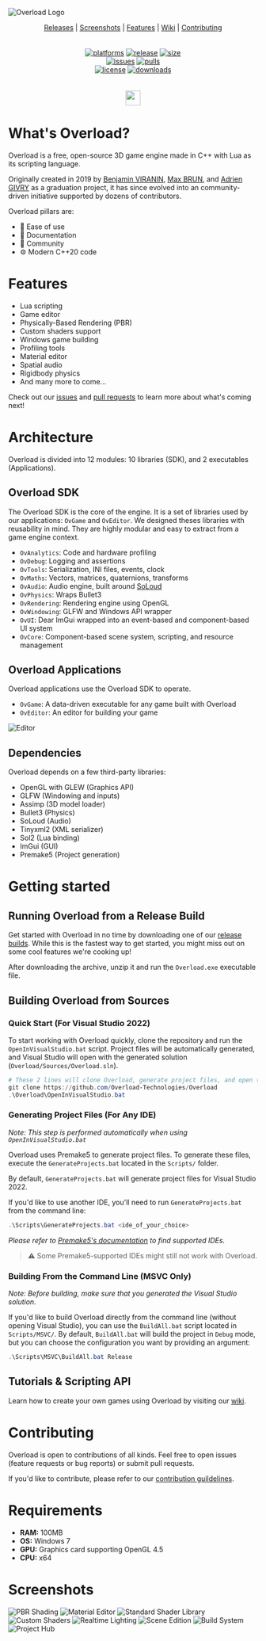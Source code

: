 ![Overload Logo](https://user-images.githubusercontent.com/33324216/94352497-cc8c2200-0033-11eb-93e1-1a30386133b9.png)

<p align="center">
  <a href="https://github.com/Overload-Technologies/Overload/releases">Releases</a> |
  <a href="#screenshots">Screenshots</a> |
  <a href="#features">Features</a> |
  <a href="https://github.com/Overload-Technologies/Overload/wiki">Wiki</a> |
  <a href="https://github.com/Overload-Technologies/Overload/blob/develop/CONTRIBUTING.md">Contributing</a>
<br/>
<br/>
<br/>
<a href="https://github.com/Overload-Technologies/Overload/releases"><img alt="platforms" src="https://img.shields.io/badge/platforms-Windows-blue?style=flat-square"/></a>
<a href="https://github.com/Overload-Technologies/Overload/releases"><img alt="release" src="https://img.shields.io/github/v/release/adriengivry/overload?style=flat-square"/></a>
<a href="https://github.com/Overload-Technologies/Overload/tree/develop/Sources/Overload"><img alt="size" src="https://img.shields.io/github/repo-size/adriengivry/overload?style=flat-square"/></a>
<br/>
<a href="https://github.com/Overload-Technologies/Overload/issues"><img alt="issues" src="https://img.shields.io/github/issues-raw/adriengivry/overload.svg?color=yellow&style=flat-square"/></a>
<a href="https://github.com/Overload-Technologies/Overload/pulls"><img alt="pulls" src="https://img.shields.io/github/issues-pr-raw/adriengivry/overload?color=yellow&style=flat-square"/></a>
<br/>
<a href="https://github.com/Overload-Technologies/Overload/blob/develop/LICENSE"><img alt="license" src="https://img.shields.io/github/license/adriengivry/overload?color=green&style=flat-square"/></a>
<a href="https://github.com/Overload-Technologies/Overload/releases"><img alt="downloads" src="https://img.shields.io/github/downloads/adriengivry/overload/total?color=green&style=flat-square"></a>
<br/>
<br/>
<br/>
<a href="https://discord.gg/wqe775s"><img src="https://img.shields.io/discord/622075717659656195.svg?label=&logo=discord&logoColor=ffffff&color=7389D8&labelColor=6A7EC2" height=30></img></a>
</p>

# What's Overload?
Overload is a free, open-source 3D game engine made in C++ with Lua as its scripting language.

Originally created in 2019 by [Benjamin VIRANIN](https://github.com/BenjaminViranin), [Max BRUN](https://github.com/maxbrundev), and [Adrien GIVRY](https://github.com/adriengivry) as a graduation project, it has since evolved into an community-driven initiative supported by dozens of contributors.

Overload pillars are:
- 🐣 Ease of use
- 📄 Documentation
- 🤝 Community
- ⚙️ Modern C++20 code

# Features
- Lua scripting
- Game editor
- Physically-Based Rendering (PBR)
- Custom shaders support
- Windows game building
- Profiling tools
- Material editor
- Spatial audio
- Rigidbody physics
- And many more to come...

Check out our [issues](https://github.com/Overload-Technologies/Overload/issues) and [pull requests](https://github.com/Overload-Technologies/Overload/pulls) to learn more about what's coming next!

# Architecture
Overload is divided into 12 modules: 10 libraries (SDK), and 2 executables (Applications).

## Overload SDK
The Overload SDK is the core of the engine. It is a set of libraries used by our applications: `OvGame` and `OvEditor`.
We designed theses libraries with reusability in mind. They are highly modular and easy to extract from a game engine context.
- `OvAnalytics`: Code and hardware profiling
- `OvDebug`: Logging and assertions
- `OvTools`: Serialization, INI files, events, clock
- `OvMaths`: Vectors, matrices, quaternions, transforms
- `OvAudio`: Audio engine, built around [SoLoud](https://github.com/jarikomppa/soloud)
- `OvPhysics`: Wraps Bullet3
- `OvRendering`: Rendering engine using OpenGL
- `OvWindowing`: GLFW and Windows API wrapper
- `OvUI`: Dear ImGui wrapped into an event-based and component-based UI system
- `OvCore`: Component-based scene system, scripting, and resource management

## Overload Applications
Overload applications use the Overload SDK to operate.
- `OvGame`: A data-driven executable for any game built with Overload
- `OvEditor`: An editor for building your game

![Editor](https://user-images.githubusercontent.com/33324216/94352908-fd228a80-0038-11eb-849a-c076bde4c7c6.PNG)

## Dependencies
Overload depends on a few third-party libraries:
- OpenGL with GLEW (Graphics API)
- GLFW (Windowing and inputs)
- Assimp (3D model loader)
- Bullet3 (Physics)
- SoLoud (Audio)
- Tinyxml2 (XML serializer)
- Sol2 (Lua binding)
- ImGui (GUI)
- Premake5 (Project generation)

# Getting started
## Running Overload from a Release Build
Get started with Overload in no time by downloading one of our [release builds](https://github.com/Overload-Technologies/Overload/releases). While this is the fastest way to get started, you might miss out on some cool features we're cooking up!

After downloading the archive, unzip it and run the `Overload.exe` executable file.

## Building Overload from Sources

### Quick Start (For Visual Studio 2022)
To start working with Overload quickly, clone the repository and run the `OpenInVisualStudio.bat` script. Project files will be automatically generated, and Visual Studio will open with the generated solution (`Overload/Sources/Overload.sln`).

```powershell
# These 2 lines will clone Overload, generate project files, and open the Visual Studio solution.
git clone https://github.com/Overload-Technologies/Overload
.\Overload\OpenInVisualStudio.bat
```

### Generating Project Files (For Any IDE)
*Note: This step is performed automatically when using `OpenInVisualStudio.bat`*

Overload uses Premake5 to generate project files. To generate these files, execute the `GenerateProjects.bat` located in the `Scripts/` folder.

By default, `GenerateProjects.bat` will generate project files for Visual Studio 2022.

If you'd like to use another IDE, you'll need to run `GenerateProjects.bat` from the command line:

```powershell
.\Scripts\GenerateProjects.bat <ide_of_your_choice>
```

*Please refer to [Premake5's documentation](https://premake.github.io/docs/Using-Premake) to find supported IDEs.*

> ⚠️ Some Premake5-supported IDEs might still not work with Overload.

### Building From the Command Line (MSVC Only)
*Note: Before building, make sure that you generated the Visual Studio solution.*

If you'd like to build Overload directly from the command line (without opening Visual Studio), you can use the `BuildAll.bat` script located in `Scripts/MSVC/`. By default, `BuildAll.bat` will build the project in `Debug` mode, but you can choose the configuration you want by providing an argument:
```powershell
.\Scripts\MSVC\BuildAll.bat Release
```

## Tutorials & Scripting API
Learn how to create your own games using Overload by visiting our [wiki](https://github.com/Overload-Technologies/Overload/wiki).

# Contributing
Overload is open to contributions of all kinds. Feel free to open issues (feature requests or bug reports) or submit pull requests.

If you'd like to contribute, please refer to our [contribution guildelines](https://github.com/Overload-Technologies/Overload/blob/develop/CONTRIBUTING.md).

# Requirements
- **RAM:** 100MB
- **OS:** Windows 7
- **GPU:** Graphics card supporting OpenGL 4.5
- **CPU:** x64

# Screenshots
![PBR Shading](https://user-images.githubusercontent.com/33324216/94352806-96e93800-0037-11eb-8d7f-9c9a318ca2c7.PNG)
![Material Editor](https://user-images.githubusercontent.com/33324216/94352805-96e93800-0037-11eb-883b-fdd8818b93a6.PNG)
![Standard Shader Library](https://user-images.githubusercontent.com/33324216/94352810-9781ce80-0037-11eb-8788-095794711b2c.PNG)
![Custom Shaders](https://user-images.githubusercontent.com/33324216/94352802-9650a180-0037-11eb-8931-c6b2163c0ef1.PNG)
![Realtime Lighting](https://user-images.githubusercontent.com/33324216/94352808-9781ce80-0037-11eb-8b91-3ec0ab06db45.PNG)
![Scene Edition](https://user-images.githubusercontent.com/33324216/94352809-9781ce80-0037-11eb-9adf-d216eb4d963e.PNG)
![Build System](https://user-images.githubusercontent.com/33324216/94352926-5db1c780-0039-11eb-88ef-7ca14a8bc821.PNG)
![Project Hub](https://user-images.githubusercontent.com/33324216/94352807-9781ce80-0037-11eb-911b-7e3d0d00ce41.png)

